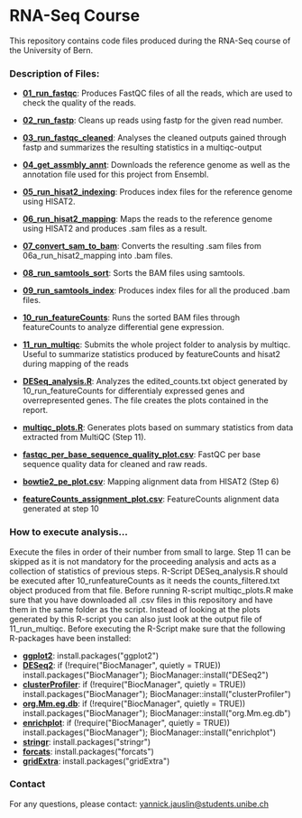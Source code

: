 # RNA-Seq Course

This repository contains code files produced during the RNA-Seq course of the University of Bern.

### Description of Files:
- **[01_run_fastqc](01_run_fastqc)**: Produces FastQC files of all the reads, which are used to check the quality of the reads.
  
- **[02_run_fastp](02_run_fastp)**: Cleans up reads using fastp for the given read number.

- **[03_run_fastqc_cleaned](03_run_fastqc_cleaned)**: Analyses the cleaned outputs gained through fastp and summarizes the resulting statistics in a multiqc-output
  
- **[04_get_assmbly_annt](04_get_assmbly_annt)**: Downloads the reference genome as well as the annotation file used for this project from Ensembl.
  
- **[05_run_hisat2_indexing](05_run_hisat2_indexing)**: Produces index files for the reference genome using HISAT2.
  
- **[06_run_hisat2_mapping](06_run_hisat2_mapping)**: Maps the reads to the reference genome using HISAT2 and produces .sam files as a result.
   
- **[07_convert_sam_to_bam](07_convert_sam_to_bam)**: Converts the resulting .sam files from 06a_run_hisat2_mapping into .bam files.
  
- **[08_run_samtools_sort](08_run_samtools_sort)**: Sorts the BAM files using samtools.
  
- **[09_run_samtools_index](09_run_samtools_index)**: Produces index files for all the produced .bam files.
  
- **[10_run_featureCounts](10_run_featureCounts)**: Runs the sorted BAM files through featureCounts to analyze differential gene expression.
  
- **[11_run_multiqc](11_run_multiqc)**: Submits the whole project folder to analysis by multiqc. Useful to summarize statistics produced by featureCounts and hisat2 during mapping of the reads

- **[DESeq_analysis.R](DESeq_analysis.R)**: Analyzes the edited_counts.txt object generated by 10_run_featureCounts for differentialy expressed genes and overrepresented genes. The file creates the plots contained in the report.

- **[multiqc_plots.R](multiqc_plots.R)**: Generates plots based on summary statistics from data extracted from MultiQC (Step 11).
- **[fastqc_per_base_sequence_quality_plot.csv](fastqc_per_base_sequence_quality_plot.csv)**: FastQC per base sequence quality data for cleaned and raw reads.
- **[bowtie2_pe_plot.csv](bowtie2_pe_plot.csv)**: Mapping alignment data from HISAT2 (Step 6)
- **[featureCounts_assignment_plot.csv](featureCounts_assignment_plot.csv)**: FeatureCounts alignment data generated at step 10 

### How to execute analysis...
Execute the files in order of their number from small to large. Step 11 can be skipped as it is not mandatory for the proceeding analysis and acts as a collection of statistics of previous steps. R-Script DESeq_analysis.R should be executed after 10_runfeatureCounts as it needs the counts_filtered.txt object produced from that file. Before running R-script multiqc_plots.R make sure that you have downloaded all .csv files in this repository and have them in the same folder as the script. Instead of looking at the plots generated by this R-script you can also just look at the output file of 11_run_multiqc.
Before executing the R-Script make sure that the following R-packages have been installed:
- **[ggplot2](https://ggplot2.tidyverse.org)**: install.packages("ggplot2")
-  **[DESeq2](https://bioconductor.org/packages/release/bioc/html/DESeq2.html)**: if (!require("BiocManager", quietly = TRUE)) install.packages("BiocManager"); BiocManager::install("DESeq2")
-  **[clusterProfiler](https://bioconductor.org/packages/release/bioc/html/clusterProfiler.html)**: if (!require("BiocManager", quietly = TRUE)) install.packages("BiocManager"); BiocManager::install("clusterProfiler")
-  **[org.Mm.eg.db](https://bioconductor.org/packages/release/data/annotation/html/org.Mm.eg.db.html)**: if (!require("BiocManager", quietly = TRUE)) install.packages("BiocManager"); BiocManager::install("org.Mm.eg.db")
-  **[enrichplot](https://bioconductor.org/packages/release/bioc/html/enrichplot.html)**: if (!require("BiocManager", quietly = TRUE)) install.packages("BiocManager"); BiocManager::install("enrichplot")
-  **[stringr](https://stringr.tidyverse.org)**: install.packages("stringr")
-  **[forcats](https://forcats.tidyverse.org)**: install.packages("forcats")
-  **[gridExtra](https://CRAN.R-project.org/package=gridExtra)**: install.packages("gridExtra")

### Contact

For any questions, please contact: yannick.jauslin@students.unibe.ch

